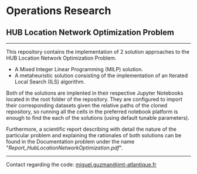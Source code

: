 # Operations Research
## HUB Location Network Optimization Problem

***
This repository contains the implementation of 2 solution approaches to the HUB Location Network Optimization Problem.

* A Mixed Integer Linear Programming (MILP) solution.
* A metaheuristic solution consisting of the implementation of an Iterated Local Search (ILS) algorithm. 

Both of the solutions are implented in their respective Jupyter Notebooks located in the root folder of the repository. They are configured to import their corresponding datasets given the relative paths of the cloned repository, so running all the cells in the preferred notebook platform is enough to find the each of the solutions (using default tunable parameters).

Furthermore, a scientific report describing with detail the nature of the particular problem and explaining the rationales of both solutions can be found in the Documentation problem under the name "*Report_HubLocationNetworkOptimization.pdf*".

***
Contact regarding the code: miguel.guzman@imt-atlantique.fr
